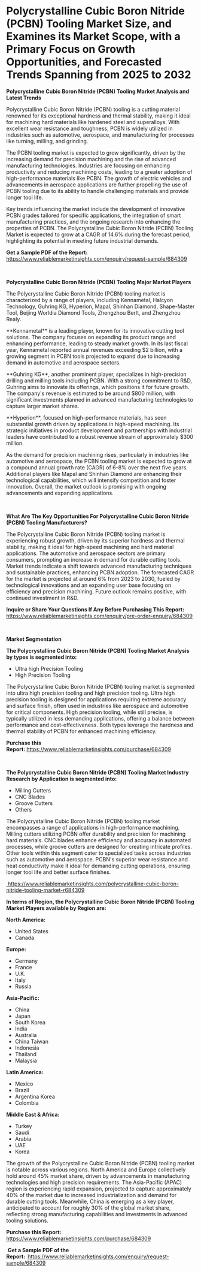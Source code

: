 <p><h1>Polycrystalline Cubic Boron Nitride (PCBN) Tooling Market Size, and Examines its Market Scope, with a Primary Focus on Growth Opportunities, and Forecasted Trends Spanning from 2025 to 2032</h1></p><p><strong>Polycrystalline Cubic Boron Nitride (PCBN) Tooling Market Analysis and Latest Trends</strong></p>
<p><p>Polycrystalline Cubic Boron Nitride (PCBN) tooling is a cutting material renowned for its exceptional hardness and thermal stability, making it ideal for machining hard materials like hardened steel and superalloys. With excellent wear resistance and toughness, PCBN is widely utilized in industries such as automotive, aerospace, and manufacturing for processes like turning, milling, and grinding.</p><p>The PCBN tooling market is expected to grow significantly, driven by the increasing demand for precision machining and the rise of advanced manufacturing technologies. Industries are focusing on enhancing productivity and reducing machining costs, leading to a greater adoption of high-performance materials like PCBN. The growth of electric vehicles and advancements in aerospace applications are further propelling the use of PCBN tooling due to its ability to handle challenging materials and provide longer tool life.</p><p>Key trends influencing the market include the development of innovative PCBN grades tailored for specific applications, the integration of smart manufacturing practices, and the ongoing research into enhancing the properties of PCBN. The Polycrystalline Cubic Boron Nitride (PCBN) Tooling Market is expected to grow at a CAGR of 14.6% during the forecast period, highlighting its potential in meeting future industrial demands.</p></p>
<p><strong>Get a Sample PDF of the Report:&nbsp;</strong> <a href="https://www.reliablemarketinsights.com/enquiry/request-sample/684309?utm_campaign=2988&utm_medium=2&utm_source=Github&utm_content=ia&utm_term=12042025&utm_id=polycrystalline-cubic-boron-nitride-pcbn-tooling">https://www.reliablemarketinsights.com/enquiry/request-sample/684309</a></p>
<p>&nbsp;</p>
<p><strong>Polycrystalline Cubic Boron Nitride (PCBN) Tooling Major Market Players</strong></p>
<p><p>The Polycrystalline Cubic Boron Nitride (PCBN) tooling market is characterized by a range of players, including Kennametal, Halcyon Technology, Guhring KG, Hyperion, Mapal, Shinhan Diamond, Shape-Master Tool, Beijing Worldia Diamond Tools, Zhengzhou Berlt, and Zhengzhou Realy. </p><p>**Kennametal** is a leading player, known for its innovative cutting tool solutions. The company focuses on expanding its product range and enhancing performance, leading to steady market growth. In its last fiscal year, Kennametal reported annual revenues exceeding $2 billion, with a growing segment in PCBN tools projected to expand due to increasing demand in automotive and aerospace sectors.</p><p>**Guhring KG**, another prominent player, specializes in high-precision drilling and milling tools including PCBN. With a strong commitment to R&D, Guhring aims to innovate its offerings, which positions it for future growth. The company's revenue is estimated to be around $800 million, with significant investments planned in advanced manufacturing technologies to capture larger market shares.</p><p>**Hyperion**, focused on high-performance materials, has seen substantial growth driven by applications in high-speed machining. Its strategic initiatives in product development and partnerships with industrial leaders have contributed to a robust revenue stream of approximately $300 million.</p><p>As the demand for precision machining rises, particularly in industries like automotive and aerospace, the PCBN tooling market is expected to grow at a compound annual growth rate (CAGR) of 6-8% over the next five years. Additional players like Mapal and Shinhan Diamond are enhancing their technological capabilities, which will intensify competition and foster innovation. Overall, the market outlook is promising with ongoing advancements and expanding applications.</p></p>
<p>&nbsp;</p>
<p><strong>What Are The Key Opportunities For Polycrystalline Cubic Boron Nitride (PCBN) Tooling Manufacturers?</strong></p>
<p><p>The Polycrystalline Cubic Boron Nitride (PCBN) tooling market is experiencing robust growth, driven by its superior hardness and thermal stability, making it ideal for high-speed machining and hard material applications. The automotive and aerospace sectors are primary consumers, prompting an increase in demand for durable cutting tools. Market trends indicate a shift towards advanced manufacturing techniques and sustainable practices, enhancing PCBN adoption. The forecasted CAGR for the market is projected at around 6% from 2023 to 2030, fueled by technological innovations and an expanding user base focusing on efficiency and precision machining. Future outlook remains positive, with continued investment in R&D.</p></p>
<p><strong>Inquire or Share Your Questions If Any Before Purchasing This Report:</strong> <a href="https://www.reliablemarketinsights.com/enquiry/pre-order-enquiry/684309?utm_campaign=2988&utm_medium=2&utm_source=Github&utm_content=ia&utm_term=12042025&utm_id=polycrystalline-cubic-boron-nitride-pcbn-tooling">https://www.reliablemarketinsights.com/enquiry/pre-order-enquiry/684309</a></p>
<p>&nbsp;</p>
<p><strong>Market Segmentation</strong></p>
<p><strong>The Polycrystalline Cubic Boron Nitride (PCBN) Tooling Market Analysis by types is segmented into:</strong></p>
<p><ul><li>Ultra high Precision Tooling</li><li>High Precision Tooling</li></ul></p>
<p><p>The Polycrystalline Cubic Boron Nitride (PCBN) tooling market is segmented into ultra high precision tooling and high precision tooling. Ultra high precision tooling is designed for applications requiring extreme accuracy and surface finish, often used in industries like aerospace and automotive for critical components. High precision tooling, while still precise, is typically utilized in less demanding applications, offering a balance between performance and cost-effectiveness. Both types leverage the hardness and thermal stability of PCBN for enhanced machining efficiency.</p></p>
<p><strong>Purchase this Report:&nbsp;</strong><a href="https://www.reliablemarketinsights.com/purchase/684309?utm_campaign=2988&utm_medium=2&utm_source=Github&utm_content=ia&utm_term=12042025&utm_id=polycrystalline-cubic-boron-nitride-pcbn-tooling">https://www.reliablemarketinsights.com/purchase/684309</a></p>
<p>&nbsp;</p>
<p><strong>The Polycrystalline Cubic Boron Nitride (PCBN) Tooling Market Industry Research by Application is segmented into:</strong></p>
<p><ul><li>Milling Cutters</li><li>CNC Blades</li><li>Groove Cutters</li><li>Others</li></ul></p>
<p><p>The Polycrystalline Cubic Boron Nitride (PCBN) tooling market encompasses a range of applications in high-performance machining. Milling cutters utilizing PCBN offer durability and precision for machining hard materials. CNC blades enhance efficiency and accuracy in automated processes, while groove cutters are designed for creating intricate profiles. Other tools within this segment cater to specialized tasks across industries such as automotive and aerospace. PCBN's superior wear resistance and heat conductivity make it ideal for demanding cutting operations, ensuring longer tool life and better surface finishes.</p></p>
<p><a href="https://www.reliablemarketinsights.com/polycrystalline-cubic-boron-nitride-tooling-market-r684309?utm_campaign=2988&utm_medium=2&utm_source=Github&utm_content=ia&utm_term=12042025&utm_id=polycrystalline-cubic-boron-nitride-pcbn-tooling">&nbsp;https://www.reliablemarketinsights.com/polycrystalline-cubic-boron-nitride-tooling-market-r684309</a></p>
<p><strong>In terms of Region, the Polycrystalline Cubic Boron Nitride (PCBN) Tooling Market Players available by Region are:</strong></p>
<p>
    <p> <strong> North America: </strong>
        <ul>
            <li>United States</li>
            <li>Canada</li>
        </ul>
        </p> 
    <p> <strong> Europe: </strong>
        <ul>
            <li>Germany</li>
            <li>France</li>
            <li>U.K.</li>
            <li>Italy</li>
            <li>Russia</li>
        </ul>
        </p> 
    <p> <strong> Asia-Pacific: </strong>
        <ul>
            <li>China</li>
            <li>Japan</li>
            <li>South Korea</li>
            <li>India</li>
            <li>Australia</li>
            <li>China Taiwan</li>
            <li>Indonesia</li>
            <li>Thailand</li>
            <li>Malaysia</li>
        </ul>
        </p> 
    <p> <strong> Latin America: </strong>
        <ul>
            <li>Mexico</li>
            <li>Brazil</li>
            <li>Argentina Korea</li>
            <li>Colombia</li>
        </ul>
        </p> 
    <p> <strong> Middle East & Africa: </strong>
        <ul>
            <li>Turkey</li>
            <li>Saudi</li>
            <li>Arabia</li>
            <li>UAE</li>
            <li>Korea</li>
        </ul>
    </p>
    </p>
<p><p>The growth of the Polycrystalline Cubic Boron Nitride (PCBN) tooling market is notable across various regions. North America and Europe collectively hold around 45% market share, driven by advancements in manufacturing technologies and high precision requirements. The Asia-Pacific (APAC) region is experiencing rapid expansion, projected to capture approximately 40% of the market due to increased industrialization and demand for durable cutting tools. Meanwhile, China is emerging as a key player, anticipated to account for roughly 30% of the global market share, reflecting strong manufacturing capabilities and investments in advanced tooling solutions.</p></p>
<p><strong>Purchase this Report: </strong><a href="https://www.reliablemarketinsights.com/purchase/684309?utm_campaign=2988&utm_medium=2&utm_source=Github&utm_content=ia&utm_term=12042025&utm_id=polycrystalline-cubic-boron-nitride-pcbn-tooling">https://www.reliablemarketinsights.com/purchase/684309</a></p>
<p>&nbsp;<strong>Get a Sample PDF of the Report:&nbsp;&nbsp;</strong><a href="https://www.reliablemarketinsights.com/enquiry/request-sample/684309?utm_campaign=2988&utm_medium=2&utm_source=Github&utm_content=ia&utm_term=12042025&utm_id=polycrystalline-cubic-boron-nitride-pcbn-tooling">https://www.reliablemarketinsights.com/enquiry/request-sample/684309</a></p>
<p><strong></strong></p>
<p><p></p><p></p><p></p></p>